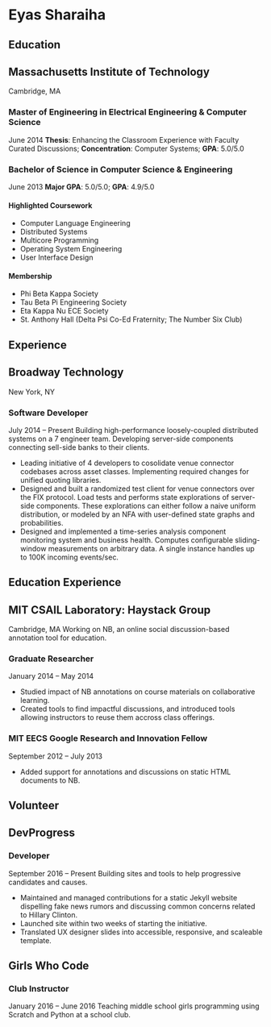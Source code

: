 Eyas Sharaiha
=============

Education
---------

## Massachusetts Institute of Technology
Cambridge, MA

### Master of Engineering in Electrical Engineering & Computer Science
June 2014
**Thesis**: Enhancing the Classroom Experience with Faculty Curated Discussions; **Concentration**: Computer Systems; **GPA**: 5.0/5.0

### Bachelor of Science in Computer Science & Engineering
June 2013
**Major GPA**: 5.0/5.0; **GPA**: 4.9/5.0

#### Highlighted Coursework
* Computer Language Engineering
* Distributed Systems
* Multicore Programming
* Operating System Engineering
* User Interface Design

#### Membership
* Phi Beta Kappa Society
* Tau Beta Pi Engineering Society
* Eta Kappa Nu ECE Society
* St. Anthony Hall (Delta Psi Co-Ed Fraternity; The Number Six Club)

Experience
----------

## Broadway Technology
New York, NY

### Software Developer
July 2014 – Present
Building high-performance loosely-coupled distributed systems on a 7 engineer team. Developing
 server-side components connecting sell-side banks to their clients.
* Leading initiative of 4 developers to cosolidate venue connector codebases across asset classes.
 Implementing required changes for unified quoting libraries.
* Designed and built a randomized test client for venue connectors over the FIX protocol. Load tests
 and performs state explorations of server-side components. These explorations can either follow a
 naive uniform distribution, or modeled by an NFA with user-defined state graphs and probabilities.
* Designed and implemented a time-series analysis component monitoring system and business health.
 Computes configurable sliding-window measurements on arbitrary data. A single instance handles up
 to 100K incoming events/sec.

Education Experience
--------------------

## MIT CSAIL Laboratory: Haystack Group
Cambridge, MA
Working on NB, an online social discussion-based annotation tool for education.

### Graduate Researcher
January 2014 – May 2014
* Studied impact of NB annotations on course materials on collaborative learning.
* Created tools to find impactful discussions, and introduced tools allowing instructors to reuse them accross class offerings.

### MIT EECS Google Research and Innovation Fellow
September 2012 – July 2013
* Added support for annotations and discussions on static HTML documents to NB.

Volunteer
---------

## DevProgress
### Developer
September 2016 – Present
Building sites and tools to help progressive candidates and causes.
* Maintained and managed contributions for a static Jekyll website dispelling fake news rumors
 and discussing common concerns related to Hillary Clinton.
* Launched site within two weeks of starting the initiative.
* Translated UX designer slides into accessible, responsive, and scaleable template.

## Girls Who Code
### Club Instructor
January 2016 – June 2016
Teaching middle school girls programming using Scratch and Python at a school club.
